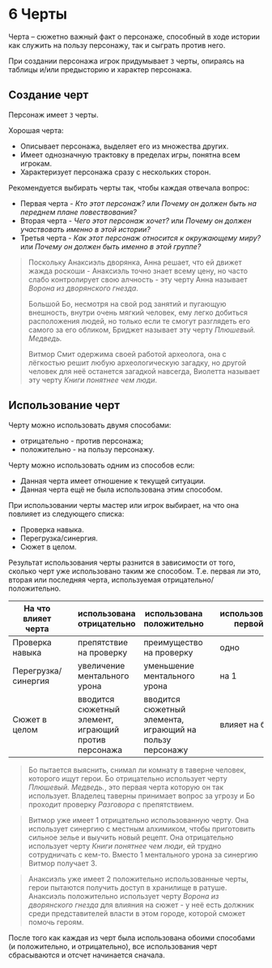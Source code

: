 # 6 Черты

Черта – сюжетно важный факт о персонаже,
способный в ходе истории как служить на пользу персонажу, так и сыграть против него.

При создании персонажа игрок придумывает `3` черты, опираясь на таблицы и/или предысторию и характер персонажа.

## Создание черт

Персонаж имеет `3` черты.

Хорошая черта:
- Описывает персонажа, выделяет его из множества других.
- Имеет однозначную трактовку в пределах игры, понятна всем игрокам.
- Характеризует персонажа сразу с нескольких сторон.

Рекомендуется выбирать черты так, чтобы каждая отвечала вопрос:
- Первая черта - _Кто этот персонаж?_ или _Почему он должен быть на переднем плане повествования?_
- Вторая черта - _Чего этот персонаж хочет?_ или _Почему он должен участвовать именно в этой истории?_
- Третья черта - _Как этот персонаж относится к окружающему миру?_ или _Почему он должен быть именно в этой группе?_

>Поскольку Анаксиэль дворянка, Анна решает, что ей движет жажда роскоши -
>Анаксиэль точно знает всему цену, но часто слабо контролирует свою алчность -
>эту черту Анна называет _Ворона из дворянского гнезда_.
>
>Большой Бо, несмотря на свой род занятий и пугающую внешность, внутри очень мягкий человек,
>ему легко добиться расположения людей, но только если те смогут разглядеть его самого за его обликом,
>Бриджет называет эту черту _Плюшевый. Медведь._
>
>Витмор Смит одержима своей работой археолога,
>она с лёгкостью решит любую археологическую загадку, но другой человек для неё останется загадкой навсегда,
>Виолетта называет эту черту _Книги понятнее чем люди_.

## Использование черт

Черту можно использовать двумя способами:
- отрицательно - против персонажа; 
- положительно - на пользу персонажу.

Черту можно использовать одним из способов если:
- Данная черта имеет отношение к текущей ситуации.
- Данная черта ещё не была использована этим способом.

При использовании черты мастер или игрок выбирает, на что она повлияет из следующего списка:
- Проверка навыка.
- Перегрузка/синергия.
- Сюжет в целом.

Результат использования черты разнится в зависимости от того, сколько черт уже использовано таким же способом.
Т.е. первая ли это, вторая или последняя черта, используемая отрицательно/положительно.

На что влияет черта | | использована отрицательно | использована положительно | | использована первой | использована второй | использована последней
---|---|---|---|---|---|---|---
Проверка навыка | | препятствие на проверку | преимущество на проверку | | одно | двойное | тройное
Перегрузка/синергия | | увеличение ментального урона | уменьшение ментального урона | | на 1 | на 2 | на 3
Сюжет в целом | | вводится сюжетный элемент, играющий против персонажа | вводится сюжетный элемента, играющий на пользу персонажу | | влияет на бит | влияет на сцену | влияет на эпизод

>Бо пытается выяснить, снимал ли комнату в таверне человек, которого ищут герои.
>Бо отрицательно использует черту _Плюшевый. Медведь._, это первая черта которую он так использует.
>Владелец таверны принимает вопрос за угрозу и Бо проходит проверку _Разговора_ с препятствием.

>Витмор уже имеет 1 отрицательно использованную черту.
>Она использует синергию с местным алхимиком, чтобы приготовить сильное зелье и выучить новый рецепт.
>Она отрицательно использует черту _Книги понятнее чем люди_, ей трудно сотрудничать с кем-то.
>Вместо 1 ментального урона за синергию Витмор получает 3.

>Анаксиэль уже имеет 2 положительно использованные черты, герои пытаются получить доступ в хранилище в ратуше.
>Анаксиэль положительно использует черту _Ворона из дворянского гнезда_ для влияния на сюжет -
>у неё есть должник среди представителей власти в этом городе, которой сможет помочь героям.

После того как каждая из черт была использована обоими способами (и положительно, и отрицательно),
все использования черт сбрасываются и отсчет начинается сначала.